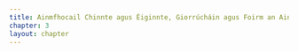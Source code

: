 ```yaml
---
title: Ainmfhocail Chinnte agus Éiginnte, Giorrúcháin agus Foirm an Ainmnigh in ionad an Ghinidigh
chapter: 3
layout: chapter
---
```


